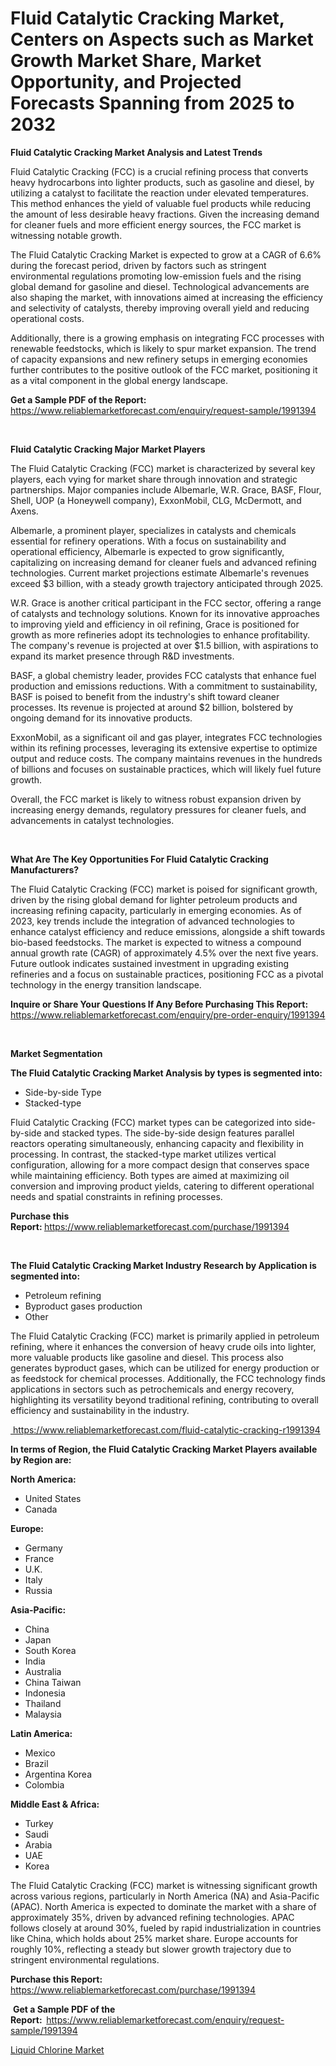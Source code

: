 <p><h1>Fluid Catalytic Cracking Market, Centers on Aspects such as Market Growth Market Share, Market Opportunity, and Projected Forecasts Spanning from 2025 to 2032</h1></p><p><strong>Fluid Catalytic Cracking Market Analysis and Latest Trends</strong></p>
<p><p>Fluid Catalytic Cracking (FCC) is a crucial refining process that converts heavy hydrocarbons into lighter products, such as gasoline and diesel, by utilizing a catalyst to facilitate the reaction under elevated temperatures. This method enhances the yield of valuable fuel products while reducing the amount of less desirable heavy fractions. Given the increasing demand for cleaner fuels and more efficient energy sources, the FCC market is witnessing notable growth.</p><p>The Fluid Catalytic Cracking Market is expected to grow at a CAGR of 6.6% during the forecast period, driven by factors such as stringent environmental regulations promoting low-emission fuels and the rising global demand for gasoline and diesel. Technological advancements are also shaping the market, with innovations aimed at increasing the efficiency and selectivity of catalysts, thereby improving overall yield and reducing operational costs.</p><p>Additionally, there is a growing emphasis on integrating FCC processes with renewable feedstocks, which is likely to spur market expansion. The trend of capacity expansions and new refinery setups in emerging economies further contributes to the positive outlook of the FCC market, positioning it as a vital component in the global energy landscape.</p></p>
<p><strong>Get a Sample PDF of the Report:&nbsp;</strong> <a href="https://www.reliablemarketforecast.com/enquiry/request-sample/1991394?utm_campaign=2450&utm_medium=2&utm_source=Github&utm_content=ia&utm_term=31032025&utm_id=fluid-catalytic-cracking">https://www.reliablemarketforecast.com/enquiry/request-sample/1991394</a></p>
<p>&nbsp;</p>
<p><strong>Fluid Catalytic Cracking Major Market Players</strong></p>
<p><p>The Fluid Catalytic Cracking (FCC) market is characterized by several key players, each vying for market share through innovation and strategic partnerships. Major companies include Albemarle, W.R. Grace, BASF, Flour, Shell, UOP (a Honeywell company), ExxonMobil, CLG, McDermott, and Axens.</p><p>Albemarle, a prominent player, specializes in catalysts and chemicals essential for refinery operations. With a focus on sustainability and operational efficiency, Albemarle is expected to grow significantly, capitalizing on increasing demand for cleaner fuels and advanced refining technologies. Current market projections estimate Albemarle's revenues exceed $3 billion, with a steady growth trajectory anticipated through 2025.</p><p>W.R. Grace is another critical participant in the FCC sector, offering a range of catalysts and technology solutions. Known for its innovative approaches to improving yield and efficiency in oil refining, Grace is positioned for growth as more refineries adopt its technologies to enhance profitability. The company's revenue is projected at over $1.5 billion, with aspirations to expand its market presence through R&D investments.</p><p>BASF, a global chemistry leader, provides FCC catalysts that enhance fuel production and emissions reductions. With a commitment to sustainability, BASF is poised to benefit from the industry's shift toward cleaner processes. Its revenue is projected at around $2 billion, bolstered by ongoing demand for its innovative products.</p><p>ExxonMobil, as a significant oil and gas player, integrates FCC technologies within its refining processes, leveraging its extensive expertise to optimize output and reduce costs. The company maintains revenues in the hundreds of billions and focuses on sustainable practices, which will likely fuel future growth.</p><p>Overall, the FCC market is likely to witness robust expansion driven by increasing energy demands, regulatory pressures for cleaner fuels, and advancements in catalyst technologies.</p></p>
<p>&nbsp;</p>
<p><strong>What Are The Key Opportunities For Fluid Catalytic Cracking Manufacturers?</strong></p>
<p><p>The Fluid Catalytic Cracking (FCC) market is poised for significant growth, driven by the rising global demand for lighter petroleum products and increasing refining capacity, particularly in emerging economies. As of 2023, key trends include the integration of advanced technologies to enhance catalyst efficiency and reduce emissions, alongside a shift towards bio-based feedstocks. The market is expected to witness a compound annual growth rate (CAGR) of approximately 4.5% over the next five years. Future outlook indicates sustained investment in upgrading existing refineries and a focus on sustainable practices, positioning FCC as a pivotal technology in the energy transition landscape.</p></p>
<p><strong>Inquire or Share Your Questions If Any Before Purchasing This Report:</strong> <a href="https://www.reliablemarketforecast.com/enquiry/pre-order-enquiry/1991394?utm_campaign=2450&utm_medium=2&utm_source=Github&utm_content=ia&utm_term=31032025&utm_id=fluid-catalytic-cracking">https://www.reliablemarketforecast.com/enquiry/pre-order-enquiry/1991394</a></p>
<p>&nbsp;</p>
<p><strong>Market Segmentation</strong></p>
<p><strong>The Fluid Catalytic Cracking Market Analysis by types is segmented into:</strong></p>
<p><ul><li>Side-by-side Type</li><li>Stacked-type</li></ul></p>
<p><p>Fluid Catalytic Cracking (FCC) market types can be categorized into side-by-side and stacked types. The side-by-side design features parallel reactors operating simultaneously, enhancing capacity and flexibility in processing. In contrast, the stacked-type market utilizes vertical configuration, allowing for a more compact design that conserves space while maintaining efficiency. Both types are aimed at maximizing oil conversion and improving product yields, catering to different operational needs and spatial constraints in refining processes.</p></p>
<p><strong>Purchase this Report:&nbsp;</strong><a href="https://www.reliablemarketforecast.com/purchase/1991394?utm_campaign=2450&utm_medium=2&utm_source=Github&utm_content=ia&utm_term=31032025&utm_id=fluid-catalytic-cracking">https://www.reliablemarketforecast.com/purchase/1991394</a></p>
<p>&nbsp;</p>
<p><strong>The Fluid Catalytic Cracking Market Industry Research by Application is segmented into:</strong></p>
<p><ul><li>Petroleum refining</li><li>Byproduct gases production</li><li>Other</li></ul></p>
<p><p>The Fluid Catalytic Cracking (FCC) market is primarily applied in petroleum refining, where it enhances the conversion of heavy crude oils into lighter, more valuable products like gasoline and diesel. This process also generates byproduct gases, which can be utilized for energy production or as feedstock for chemical processes. Additionally, the FCC technology finds applications in sectors such as petrochemicals and energy recovery, highlighting its versatility beyond traditional refining, contributing to overall efficiency and sustainability in the industry.</p></p>
<p><a href="https://www.reliablemarketforecast.com/fluid-catalytic-cracking-r1991394?utm_campaign=2450&utm_medium=2&utm_source=Github&utm_content=ia&utm_term=31032025&utm_id=fluid-catalytic-cracking">&nbsp;https://www.reliablemarketforecast.com/fluid-catalytic-cracking-r1991394</a></p>
<p><strong>In terms of Region, the Fluid Catalytic Cracking Market Players available by Region are:</strong></p>
<p>
    <p> <strong> North America: </strong>
        <ul>
            <li>United States</li>
            <li>Canada</li>
        </ul>
        </p> 
    <p> <strong> Europe: </strong>
        <ul>
            <li>Germany</li>
            <li>France</li>
            <li>U.K.</li>
            <li>Italy</li>
            <li>Russia</li>
        </ul>
        </p> 
    <p> <strong> Asia-Pacific: </strong>
        <ul>
            <li>China</li>
            <li>Japan</li>
            <li>South Korea</li>
            <li>India</li>
            <li>Australia</li>
            <li>China Taiwan</li>
            <li>Indonesia</li>
            <li>Thailand</li>
            <li>Malaysia</li>
        </ul>
        </p> 
    <p> <strong> Latin America: </strong>
        <ul>
            <li>Mexico</li>
            <li>Brazil</li>
            <li>Argentina Korea</li>
            <li>Colombia</li>
        </ul>
        </p> 
    <p> <strong> Middle East & Africa: </strong>
        <ul>
            <li>Turkey</li>
            <li>Saudi</li>
            <li>Arabia</li>
            <li>UAE</li>
            <li>Korea</li>
        </ul>
    </p>
    </p>
<p><p>The Fluid Catalytic Cracking (FCC) market is witnessing significant growth across various regions, particularly in North America (NA) and Asia-Pacific (APAC). North America is expected to dominate the market with a share of approximately 35%, driven by advanced refining technologies. APAC follows closely at around 30%, fueled by rapid industrialization in countries like China, which holds about 25% market share. Europe accounts for roughly 10%, reflecting a steady but slower growth trajectory due to stringent environmental regulations.</p></p>
<p><strong>Purchase this Report: </strong><a href="https://www.reliablemarketforecast.com/purchase/1991394?utm_campaign=2450&utm_medium=2&utm_source=Github&utm_content=ia&utm_term=31032025&utm_id=fluid-catalytic-cracking">https://www.reliablemarketforecast.com/purchase/1991394</a></p>
<p>&nbsp;<strong>Get a Sample PDF of the Report:&nbsp;&nbsp;</strong><a href="https://www.reliablemarketforecast.com/enquiry/request-sample/1991394?utm_campaign=2450&utm_medium=2&utm_source=Github&utm_content=ia&utm_term=31032025&utm_id=fluid-catalytic-cracking">https://www.reliablemarketforecast.com/enquiry/request-sample/1991394</a></p>
<p><strong></strong></p>
<p><p><a href="https://github.com/boitafbg/Market-Research-Report-List-1/blob/main/liquid-chlorine-market.md?utm_campaign=2450&utm_medium=2&utm_source=Github&utm_content=ia&utm_term=31032025&utm_id=fluid-catalytic-cracking">Liquid Chlorine Market</a></p></p>